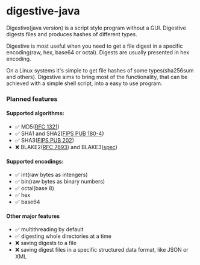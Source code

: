 # digestive-java
Digestive(java version) is a script style program without a GUI.
Digestive digests files and produces hashes of different types.

Digestive is most useful when you need to get a file digest in a specific encoding(raw, hex, base64 or octal).
Digests are usually presented in hex encoding.

On a Linux systems it's simple to get file hashes of some types(sha256sum and others).
Digestive aims to bring most of the functionality, that can be achieved with a simple shell script, into a easy to use program.

### Planned features
#### Supported algorithms:
* ✅ MD5([RFC 1321](https://datatracker.ietf.org/doc/html/rfc1321))
* ✅ SHA1 and SHA2([FIPS PUB 180-4](https://nvlpubs.nist.gov/nistpubs/FIPS/NIST.FIPS.180-4.pdf))
* ✅ SHA3([FIPS PUB 202](https://nvlpubs.nist.gov/nistpubs/FIPS/NIST.FIPS.202.pdf))
* ❌ BLAKE2([RFC 7693](https://datatracker.ietf.org/doc/html/rfc7693)) and BLAKE3([spec](https://github.com/BLAKE3-team/BLAKE3-specs/blob/master/blake3.pdf))

#### Supported encodings:
* ✅ int(raw bytes as intengers)
* ✅ bin(raw bytes as binary numbers)
* ✅ octal(base 8)
* ✅ hex
* ✅ base64

#### Other major features
* ✅ multithreading by default
* ✅ digesting whole directories at a time
* ❌ saving digests to a file
* ❌ saving digest files in a specific structured data format, like JSON or XML

